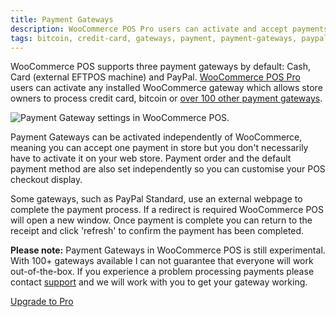 ```yaml
---
title: Payment Gateways
description: WooCommerce POS Pro users can activate and accept payments from any installed WooCommerce gateway.
tags: bitcoin, credit-card, gateways, payment, payment-gateways, paypal
---
```


WooCommerce POS supports three payment gateways by default: Cash, Card (external EFTPOS machine) and PayPal. 
[WooCommerce POS Pro](/pro) users can activate any installed WooCommerce gateway which allows store owners to process credit card, bitcoin or [over 100 other payment gateways](http://www.woothemes.com/product-category/woocommerce-extensions/payment-gateways/). 

![Payment Gateway settings in WooCommerce POS.](http://wcpos.com/wp-content/uploads/2014/09/payment-gateways.png "An example of Payment Gateway settings in WooCommerce POS")

Payment Gateways can be activated independently of WooCommerce, meaning you can accept one payment in store but you don't necessarily have to activate it on your web store. 
Payment order and the default payment method are also set independently so you can customise your POS checkout display. 

Some gateways, such as PayPal Standard, use an external webpage to complete the payment process. 
If a redirect is required WooCommerce POS will open a new window. 
Once payment is complete you can return to the receipt and click 'refresh' to confirm the payment has been completed. 

**Please note:** Payment Gateways in WooCommerce POS is still experimental. 
With 100+ gateways available I can not guarantee that everyone will work out-of-the-box. 
If you experience a problem processing payments please contact [support](mailto:support@wcpos.com) and we will work with you to get your gateway working. 

[Upgrade to Pro](http://wcpos.com/pro)